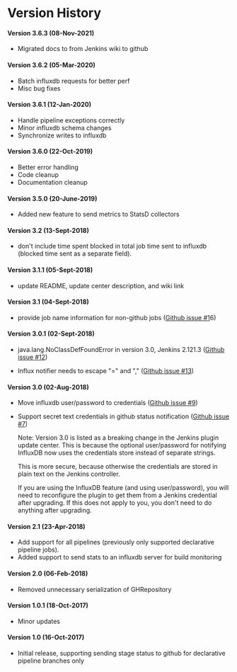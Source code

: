 # Version History

#### Version 3.6.3 (08-Nov-2021)

-   Migrated docs to from Jenkins wiki to github

#### Version 3.6.2 (05-Mar-2020)

-   Batch influxdb requests for better perf
-   Misc bug fixes

#### Version 3.6.1 (12-Jan-2020)

-   Handle pipeline exceptions correctly
-   Minor influxdb schema changes
-   Synchronize writes to influxdb

#### Version 3.6.0 (22-Oct-2019)

-   Better error handling
-   Code cleanup
-   Documentation cleanup

#### Version 3.5.0 (20-June-2019)

-   Added new feature to send metrics to StatsD collectors

#### Version 3.2 (13-Sept-2018)

-   don't include time spent blocked in total job time sent to influxdb
    (blocked time sent as a separate field).

#### Version 3.1.1 (05-Sept-2018)

-   update README, update center description, and wiki link

#### Version 3.1 (04-Sept-2018)

-   provide job name information for non-github jobs ([Github
    issue \#1](https://github.com/jenkinsci/github-autostatus-plugin/issues/12)6)

#### Version 3.0.1 (02-Sept-2018)

-   java.lang.NoClassDefFoundError in version 3.0, Jenkins
    2.121.3 ([Github
    issue \#12](https://github.com/jenkinsci/github-autostatus-plugin/issues/12))

-   Influx notifier needs to escape "=" and "," ([Github
    issue \#13](https://github.com/jenkinsci/github-autostatus-plugin/issues/13))

#### Version 3.0 (02-Aug-2018)

-   Move influxdb user/password to credentials ([Github
    issue \#9](https://github.com/jenkinsci/github-autostatus-plugin/issues/9))
-   Support secret text credentials in github status notification
    ([Github issue
    \#7](https://github.com/jenkinsci/github-autostatus-plugin/issues/7))

    Note: Version 3.0 is listed as a breaking change in the Jenkins plugin update center. This is because the optional user/password for notifying InfluxDB now uses the credentials store instead of separate strings.

    This is more secure, because otherwise the credentials are stored in plain text on the Jenkins controller.

    If you are using the InfluxDB feature (and using user/password), you will need to reconfigure the plugin to get them from a Jenkins credential after upgrading. If this does not apply to you, you don't need to do anything after upgrading.

#### Version 2.1 (23-Apr-2018)

-   Add support for all pipelines (previously only supported declarative
    pipeline jobs).
-   Added support to send stats to an influxdb server for build
    monitoring

#### Version 2.0 (06-Feb-2018)

-   Removed unnecessary serialization of GHRepository

#### Version 1.0.1 (18-Oct-2017)

-   Minor updates

#### Version 1.0 (16-Oct-2017)

-   Initial release, supporting sending stage status to github for
    declarative pipeline branches only